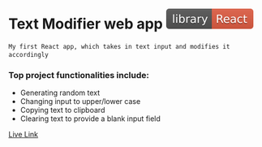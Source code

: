 # Text Modifier web app ![ReactJS](./library-React-red.svg)

    My first React app, which takes in text input and modifies it accordingly

### Top project functionalities include:

- Generating random text
- Changing input to upper/lower case
- Copying text to clipboard
- Clearing text to provide a blank input field

[Live Link](#)
